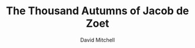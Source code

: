 ---
title: The Thousand Autumns of Jacob de Zoet
author: David Mitchell
readingDate: 2011-10-01
purchaseLink:
---